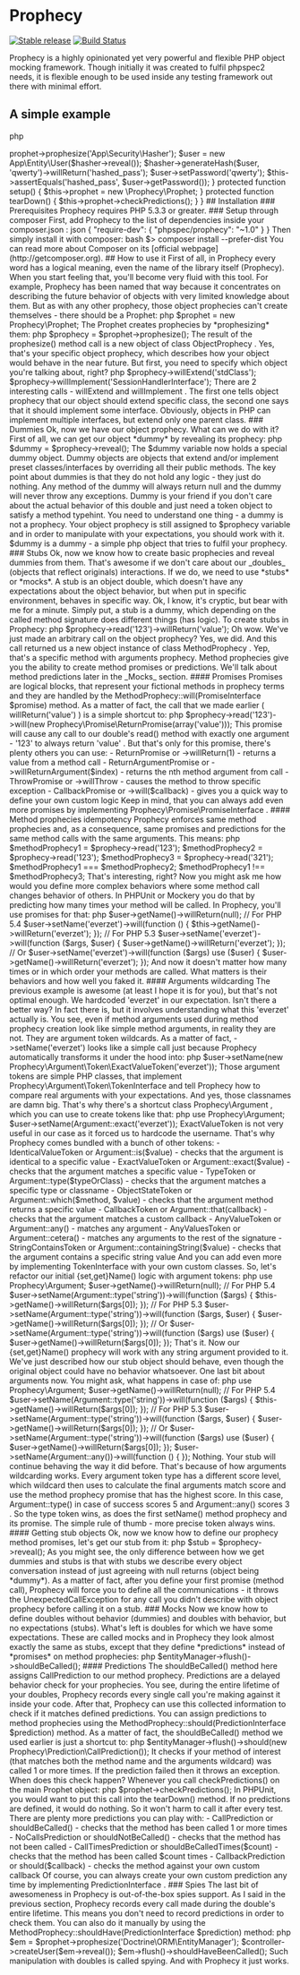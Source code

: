 # Prophecy

[![Stable release](https://poser.pugx.org/phpspec/prophecy/version.svg)](https://packagist.org/packages/phpspec/prophecy)
[![Build Status](https://travis-ci.org/phpspec/prophecy.svg?branch=master)](https://travis-ci.org/phpspec/prophecy)

Prophecy is a highly opinionated yet very powerful and flexible PHP object mocking
framework. Though initially it was created to fulfil phpspec2 needs, it is flexible
enough to be used inside any testing framework out there with minimal effort.

## A simple example

   php
<?php

class UserTest extends PHPUnit_Framework_TestCase
{
    private $prophet;

    public function testPasswordHashing()
    {
        $hasher = $this->prophet->prophesize('App\Security\Hasher');
        $user   = new App\Entity\User($hasher->reveal());

        $hasher->generateHash($user, 'qwerty')->willReturn('hashed_pass');

        $user->setPassword('qwerty');

        $this->assertEquals('hashed_pass', $user->getPassword());
    }

    protected function setup()
    {
        $this->prophet = new \Prophecy\Prophet;
    }

    protected function tearDown()
    {
        $this->prophet->checkPredictions();
    }
}
   

## Installation

### Prerequisites

Prophecy requires PHP 5.3.3 or greater.

### Setup through composer

First, add Prophecy to the list of dependencies inside your  composer.json :

   json
{
    "require-dev": {
        "phpspec/prophecy": "~1.0"
    }
}
   

Then simply install it with composer:

   bash
$> composer install --prefer-dist
   

You can read more about Composer on its [official webpage](http://getcomposer.org).

## How to use it

First of all, in Prophecy every word has a logical meaning, even the name of the library
itself (Prophecy). When you start feeling that, you'll become very fluid with this
tool.

For example, Prophecy has been named that way because it concentrates on describing the future
behavior of objects with very limited knowledge about them. But as with any other prophecy,
those object prophecies can't create themselves - there should be a Prophet:

   php
$prophet = new Prophecy\Prophet;
   

The Prophet creates prophecies by *prophesizing* them:

   php
$prophecy = $prophet->prophesize();
   

The result of the  prophesize()  method call is a new object of class  ObjectProphecy . Yes,
that's your specific object prophecy, which describes how your object would behave
in the near future. But first, you need to specify which object you're talking about,
right?

   php
$prophecy->willExtend('stdClass');
$prophecy->willImplement('SessionHandlerInterface');
   

There are 2 interesting calls -  willExtend  and  willImplement . The first one tells
object prophecy that our object should extend specific class, the second one says that
it should implement some interface. Obviously, objects in PHP can implement multiple
interfaces, but extend only one parent class.

### Dummies

Ok, now we have our object prophecy. What can we do with it? First of all, we can get
our object *dummy* by revealing its prophecy:

   php
$dummy = $prophecy->reveal();
   

The  $dummy  variable now holds a special dummy object. Dummy objects are objects that extend
and/or implement preset classes/interfaces by overriding all their public methods. The key
point about dummies is that they do not hold any logic - they just do nothing. Any method
of the dummy will always return  null  and the dummy will never throw any exceptions.
Dummy is your friend if you don't care about the actual behavior of this double and just need
a token object to satisfy a method typehint.

You need to understand one thing - a dummy is not a prophecy. Your object prophecy is still
assigned to  $prophecy  variable and in order to manipulate with your expectations, you
should work with it.  $dummy  is a dummy - a simple php object that tries to fulfil your
prophecy.

### Stubs

Ok, now we know how to create basic prophecies and reveal dummies from them. That's
awesome if we don't care about our _doubles_ (objects that reflect originals)
interactions. If we do, we need to use *stubs* or *mocks*.

A stub is an object double, which doesn't have any expectations about the object behavior,
but when put in specific environment, behaves in specific way. Ok, I know, it's cryptic,
but bear with me for a minute. Simply put, a stub is a dummy, which depending on the called
method signature does different things (has logic). To create stubs in Prophecy:

   php
$prophecy->read('123')->willReturn('value');
   

Oh wow. We've just made an arbitrary call on the object prophecy? Yes, we did. And this
call returned us a new object instance of class  MethodProphecy . Yep, that's a specific
method with arguments prophecy. Method prophecies give you the ability to create method
promises or predictions. We'll talk about method predictions later in the _Mocks_ section.

#### Promises

Promises are logical blocks, that represent your fictional methods in prophecy terms
and they are handled by the  MethodProphecy::will(PromiseInterface $promise)  method.
As a matter of fact, the call that we made earlier ( willReturn('value') ) is a simple
shortcut to:

   php
$prophecy->read('123')->will(new Prophecy\Promise\ReturnPromise(array('value')));
   

This promise will cause any call to our double's  read()  method with exactly one
argument -  '123'  to always return  'value' . But that's only for this
promise, there's plenty others you can use:

-  ReturnPromise  or  ->willReturn(1)  - returns a value from a method call
-  ReturnArgumentPromise  or  ->willReturnArgument($index)  - returns the nth method argument from call
-  ThrowPromise  or  ->willThrow  - causes the method to throw specific exception
-  CallbackPromise  or  ->will($callback)  - gives you a quick way to define your own custom logic

Keep in mind, that you can always add even more promises by implementing
 Prophecy\Promise\PromiseInterface .

#### Method prophecies idempotency

Prophecy enforces same method prophecies and, as a consequence, same promises and
predictions for the same method calls with the same arguments. This means:

   php
$methodProphecy1 = $prophecy->read('123');
$methodProphecy2 = $prophecy->read('123');
$methodProphecy3 = $prophecy->read('321');

$methodProphecy1 === $methodProphecy2;
$methodProphecy1 !== $methodProphecy3;
   

That's interesting, right? Now you might ask me how would you define more complex
behaviors where some method call changes behavior of others. In PHPUnit or Mockery
you do that by predicting how many times your method will be called. In Prophecy,
you'll use promises for that:

   php
$user->getName()->willReturn(null);

// For PHP 5.4
$user->setName('everzet')->will(function () {
    $this->getName()->willReturn('everzet');
});

// For PHP 5.3
$user->setName('everzet')->will(function ($args, $user) {
    $user->getName()->willReturn('everzet');
});

// Or
$user->setName('everzet')->will(function ($args) use ($user) {
    $user->getName()->willReturn('everzet');
});
   

And now it doesn't matter how many times or in which order your methods are called.
What matters is their behaviors and how well you faked it.

#### Arguments wildcarding

The previous example is awesome (at least I hope it is for you), but that's not
optimal enough. We hardcoded  'everzet'  in our expectation. Isn't there a better
way? In fact there is, but it involves understanding what this  'everzet' 
actually is.

You see, even if method arguments used during method prophecy creation look
like simple method arguments, in reality they are not. They are argument token
wildcards.  As a matter of fact,  ->setName('everzet')  looks like a simple call just
because Prophecy automatically transforms it under the hood into:

   php
$user->setName(new Prophecy\Argument\Token\ExactValueToken('everzet'));
   

Those argument tokens are simple PHP classes, that implement
 Prophecy\Argument\Token\TokenInterface  and tell Prophecy how to compare real arguments
with your expectations. And yes, those classnames are damn big. That's why there's a
shortcut class  Prophecy\Argument , which you can use to create tokens like that:

   php
use Prophecy\Argument;

$user->setName(Argument::exact('everzet'));
   

 ExactValueToken  is not very useful in our case as it forced us to hardcode the username.
That's why Prophecy comes bundled with a bunch of other tokens:

-  IdenticalValueToken  or  Argument::is($value)  - checks that the argument is identical to a specific value
-  ExactValueToken  or  Argument::exact($value)  - checks that the argument matches a specific value
-  TypeToken  or  Argument::type($typeOrClass)  - checks that the argument matches a specific type or
  classname
-  ObjectStateToken  or  Argument::which($method, $value)  - checks that the argument method returns
  a specific value
-  CallbackToken  or  Argument::that(callback)  - checks that the argument matches a custom callback
-  AnyValueToken  or  Argument::any()  - matches any argument
-  AnyValuesToken  or  Argument::cetera()  - matches any arguments to the rest of the signature
-  StringContainsToken  or  Argument::containingString($value)  - checks that the argument contains a specific string value

And you can add even more by implementing  TokenInterface  with your own custom classes.

So, let's refactor our initial  {set,get}Name()  logic with argument tokens:

   php
use Prophecy\Argument;

$user->getName()->willReturn(null);

// For PHP 5.4
$user->setName(Argument::type('string'))->will(function ($args) {
    $this->getName()->willReturn($args[0]);
});

// For PHP 5.3
$user->setName(Argument::type('string'))->will(function ($args, $user) {
    $user->getName()->willReturn($args[0]);
});

// Or
$user->setName(Argument::type('string'))->will(function ($args) use ($user) {
    $user->getName()->willReturn($args[0]);
});
   

That's it. Now our  {set,get}Name()  prophecy will work with any string argument provided to it.
We've just described how our stub object should behave, even though the original object could have
no behavior whatsoever.

One last bit about arguments now. You might ask, what happens in case of:

   php
use Prophecy\Argument;

$user->getName()->willReturn(null);

// For PHP 5.4
$user->setName(Argument::type('string'))->will(function ($args) {
    $this->getName()->willReturn($args[0]);
});

// For PHP 5.3
$user->setName(Argument::type('string'))->will(function ($args, $user) {
    $user->getName()->willReturn($args[0]);
});

// Or
$user->setName(Argument::type('string'))->will(function ($args) use ($user) {
    $user->getName()->willReturn($args[0]);
});

$user->setName(Argument::any())->will(function () {
});
   

Nothing. Your stub will continue behaving the way it did before. That's because of how
arguments wildcarding works. Every argument token type has a different score level, which
wildcard then uses to calculate the final arguments match score and use the method prophecy
promise that has the highest score. In this case,  Argument::type()  in case of success
scores  5  and  Argument::any()  scores  3 . So the type token wins, as does the first
 setName()  method prophecy and its promise. The simple rule of thumb - more precise token
always wins.

#### Getting stub objects

Ok, now we know how to define our prophecy method promises, let's get our stub from
it:

   php
$stub = $prophecy->reveal();
   

As you might see, the only difference between how we get dummies and stubs is that with
stubs we describe every object conversation instead of just agreeing with  null  returns
(object being *dummy*). As a matter of fact, after you define your first promise
(method call), Prophecy will force you to define all the communications - it throws
the  UnexpectedCallException  for any call you didn't describe with object prophecy before
calling it on a stub.

### Mocks

Now we know how to define doubles without behavior (dummies) and doubles with behavior, but
no expectations (stubs). What's left is doubles for which we have some expectations. These
are called mocks and in Prophecy they look almost exactly the same as stubs, except that
they define *predictions* instead of *promises* on method prophecies:

   php
$entityManager->flush()->shouldBeCalled();
   

#### Predictions

The  shouldBeCalled()  method here assigns  CallPrediction  to our method prophecy.
Predictions are a delayed behavior check for your prophecies. You see, during the entire lifetime
of your doubles, Prophecy records every single call you're making against it inside your
code. After that, Prophecy can use this collected information to check if it matches defined
predictions. You can assign predictions to method prophecies using the
 MethodProphecy::should(PredictionInterface $prediction)  method. As a matter of fact,
the  shouldBeCalled()  method we used earlier is just a shortcut to:

   php
$entityManager->flush()->should(new Prophecy\Prediction\CallPrediction());
   

It checks if your method of interest (that matches both the method name and the arguments wildcard)
was called 1 or more times. If the prediction failed then it throws an exception. When does this
check happen? Whenever you call  checkPredictions()  on the main Prophet object:

   php
$prophet->checkPredictions();
   

In PHPUnit, you would want to put this call into the  tearDown()  method. If no predictions
are defined, it would do nothing. So it won't harm to call it after every test.

There are plenty more predictions you can play with:

-  CallPrediction  or  shouldBeCalled()  - checks that the method has been called 1 or more times
-  NoCallsPrediction  or  shouldNotBeCalled()  - checks that the method has not been called
-  CallTimesPrediction  or  shouldBeCalledTimes($count)  - checks that the method has been called
   $count  times
-  CallbackPrediction  or  should($callback)  - checks the method against your own custom callback

Of course, you can always create your own custom prediction any time by implementing
 PredictionInterface .

### Spies

The last bit of awesomeness in Prophecy is out-of-the-box spies support. As I said in the previous
section, Prophecy records every call made during the double's entire lifetime. This means
you don't need to record predictions in order to check them. You can also do it
manually by using the  MethodProphecy::shouldHave(PredictionInterface $prediction)  method:

   php
$em = $prophet->prophesize('Doctrine\ORM\EntityManager');

$controller->createUser($em->reveal());

$em->flush()->shouldHaveBeenCalled();
   

Such manipulation with doubles is called spying. And with Prophecy it just works.
